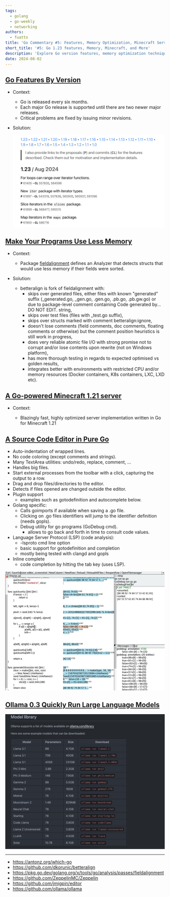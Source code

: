 ```yaml
---
tags:
  - golang
  - go-weekly
  - networking
authors:
  - fuatto
title: 'Go Commentary #5: Features, Memory Optimization, Minecraft Server, Code Editor, and LLM Tool'
short_title: '#5: Go 1.23 features, Memory, Minecraft, and More'
description: 'Explore Go version features, memory optimization techniques, a Go-powered Minecraft server, a pure Go source code editor, and a tool for running large language models.'
date: 2024-08-02
---
```


## [Go Features By Version](https://antonz.org/which-go/)

- Context:

  - Go is released every six months.
  - Each major Go release is supported until there are two newer major releases.
  - Critical problems are fixed by issuing minor revisions.

- Solution:

  ![](assets/go-features-by-version.png)

## [Make Your Programs Use Less Memory](https://github.com/dkorunic/betteralign)

- Context:

  - Package [fieldalignment](https://pkg.go.dev/golang.org/x/tools/go/analysis/passes/fieldalignment) defines an Analyzer that detects structs that would use less memory if their fields were sorted.

- Solution:

  - betteralign is fork of fieldalignment with:
    - skips over generated files, either files with known "generated" suffix (\_generated.go, \_gen.go, .gen.go, .pb.go, .pb.gw.go) or due to package-level comment containing Code generated by... DO NOT EDIT. string,
    - skips over test files (files with \_test.go suffix),
    - skips over structs marked with comment betteralign:ignore,
    - doesn't lose comments (field comments, doc comments, floating comments or otherwise) but the comment position heuristics is still work in progress,
    - does very reliable atomic file I/O with strong promise not to corrupt and/or lose contents upon rewrite (not on Windows platform),
    - has more thorough testing in regards to expected optimised vs golden results,
    - integrates better with environments with restricted CPU and/or memory resources (Docker containers, K8s containers, LXC, LXD etc).

## [A Go-powered Minecraft 1.21 server](https://github.com/ZeppelinMC/Zeppelin)

- Context:

  - Blazingly fast, highly optimized server implementation written in Go for Minecraft 1.21

## [A Source Code Editor in Pure Go](https://github.com/jmigpin/editor)

- Auto-indentation of wrapped lines.
- No code coloring (except comments and strings).
- Many TextArea utilities: undo/redo, replace, comment, ...
- Handles big files.
- Start external processes from the toolbar with a click, capturing the output to a row.
- Drag and drop files/directories to the editor.
- Detects if files opened are changed outside the editor.
- Plugin support
  - examples such as gotodefinition and autocomplete below.
- Golang specific:
  - Calls goimports if available when saving a .go file.
  - Clicking on .go files identifiers will jump to the identifier definition (needs gopls).
  - Debug utility for go programs (GoDebug cmd).
    - allows to go back and forth in time to consult code values.
- Language Server Protocol (LSP) (code analysis):
  - -lsproto cmd line option
  - basic support for gotodefinition and completion
  - mostly being tested with clangd and gopls
- Inline complete
  - code completion by hitting the tab key (uses LSP).

![](assets/go-editor-image.png)

## [Ollama 0.3 Quickly Run Large Language Models](https://github.com/ollama/ollama)

![](assets/ollama.png)

---

- https://antonz.org/which-go
- https://github.com/dkorunic/betteralign
- https://pkg.go.dev/golang.org/x/tools/go/analysis/passes/fieldalignment
- https://github.com/ZeppelinMC/Zeppelin
- https://github.com/jmigpin/editor
- https://github.com/ollama/ollama
